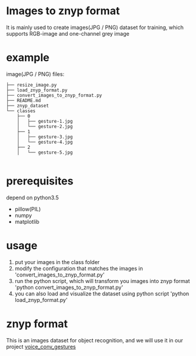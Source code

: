 # Images to znyp format
It is mainly used to create images(JPG / PNG) dataset for training, which supports RGB-image and one-channel grey image
# example

image(JPG / PNG) files:
```
├── resize_image.py
├── load_znyp_format.py
├── convert_images_to_znyp_format.py
├── README.md
├── znyp_dataset
└── classes
    ├── 0
    │   ├── gesture-1.jpg
    │   └── gesture-2.jpg
    ├── 1
    │   ├── gesture-3.jpg
    │   └── gesture-4.jpg
    ├── 2
    │   └── gesture-5.jpg
   
```

# prerequisites
depend on python3.5

 - pillow(PIL)
 - numpy
 - matplotlib


# usage 

 1. put your images in the class folder
 2. modify the configuration that matches the images in 'convert_images_to_znyp_format.py'
 3. run the python script, which will transform you images into znyp format
    'python convert_images_to_znyp_format.py'
 4. you can also load and visualize the dataset using python script
    'python load_znyp_format.py'

# znyp format
This is an images dataset for object recognition, and we will use it in our project [voice_conv_gestures](https://github.com/CoderEugene/voice_conv_gestures)